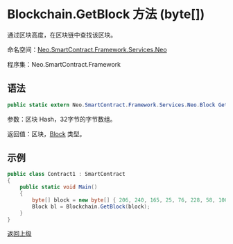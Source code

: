 # Blockchain.GetBlock 方法 (byte[])

通过区块高度，在区块链中查找该区块。

命名空间：[Neo.SmartContract.Framework.Services.Neo](../../neo.md)

程序集：Neo.SmartContract.Framework

## 语法

```c#
public static extern Neo.SmartContract.Framework.Services.Neo.Block GetBlock(byte[] hash)
```

参数：区块 Hash，32字节的字节数组。

返回值：区块，[Block](../Block.md) 类型。

## 示例

```c#
public class Contract1 : SmartContract
{
    public static void Main()
    {
        byte[] block = new byte[] { 206, 240, 165, 25, 76, 228, 58, 100, 117, 184, 213, 171, 61, 96, 34, 234, 129, 116, 60, 232, 71, 11, 231, 143, 195, 123, 5, 190, 250, 182, 14, 152 };
        Block bl = Blockchain.GetBlock(block);
    }
}
```



[返回上级](../Blockchain.md)